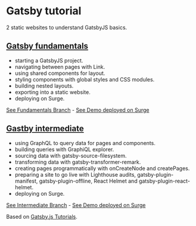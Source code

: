 # Gatsby tutorial

2 static websites to understand GatsbyJS basics.

## [Gatsby fundamentals](https://github.com/solygambas/gatsby-tutorial/tree/fundamentals)

- starting a GatsbyJS project.
- navigating between pages with Link.
- using shared components for layout.
- styling components with global styles and CSS modules.
- building nested layouts.
- exporting into a static website.
- deploying on Surge.

[See Fundamentals Branch](https://github.com/solygambas/gatsby-tutorial/tree/fundamentals) - [See Demo deployed on Surge](https://nervous-society.surge.sh/)

## [Gastby intermediate](https://github.com/solygambas/gatsby-tutorial/tree/intermediate)

- using GraphQL to query data for pages and components.
- building queries with GraphiQL explorer.
- sourcing data with gatsby-source-filesystem.
- transforming data with gatsby-transformer-remark.
- creating pages programmatically with onCreateNode and createPages.
- preparing a site to go live with Lighthouse audits, gatsby-plugin-manifest, gatsby-plugin-offline, React Helmet and gatsby-plugin-react-helmet.
- deploying on Surge.

[See Intermediate Branch](https://github.com/solygambas/gatsby-tutorial/tree/intermediate) - [See Demo deployed on Surge](https://plain-zipper.surge.sh/)

Based on [Gatsby.js Tutorials](https://www.gatsbyjs.org/tutorial/).
